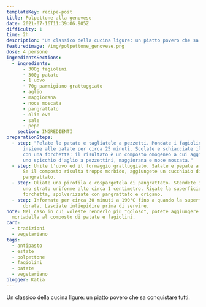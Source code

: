 ```yaml
---
templateKey: recipe-post
title: Polpettone alla genovese
date: 2021-07-16T11:39:06.905Z
difficulty: 1
time: 2h
description: "Un classico della cucina ligure: un piatto povero che sa conquistare tutti."
featuredimage: /img/polpettone_genovese.png
dose: 4 persone
ingredientsSections:
  - ingredients:
      - 300g fagiolini
      - 300g patate
      - 1 uovo
      - 70g parmigiano grattuggiato
      - aglio
      - maggiorana
      - noce moscata
      - pangrattato
      - olio evo
      - sale
      - pepe
    section: INGREDIENTI
preparationSteps:
  - step: "Pelate le patate e tagliatele a pezzetti. Mondate i fagiolini e lessateli
      insieme alle patate per circa 25 minuti. Scolate e schiacciate il tutto
      con una forchetta: il risultato è un composto omogeneo a cui aggiungerete
      uno spicchio d'aglio a pezzettini, maggiorana e noce moscata."
  - step: Unite l'uovo ed il formaggio grattuggiato. Salate e pepate a piacimento.
      Se il composto risulta troppo morbido, aggiungete un cucchiaio di
      pangrattato.
  - step: Oliate una pirofila e cospargetela di pangrattato. Stendete il composto in
      uno strato uniforme alto circa 1 centimetro. Rigate la superficie con una
      forchetta, spolverizzate con pangrattato e origano.
  - step: Infornate per circa 30 minuti a 190°C fino a quando la superficie sarà
      dorata. Lasciate intiepidire prima di servire.
note: Nel caso in cui voleste renderlo più "goloso", potete aggiungere 50g di
  mortadella al composto di patate e fagiolini.
card:
  - tradizioni
  - vegetariano
tags:
  - antipasto
  - estate
  - polpettone
  - fagiolini
  - patate
  - vegetariano
blogger: Katia
---
```

Un classico della cucina ligure: un piatto povero che sa conquistare tutti.